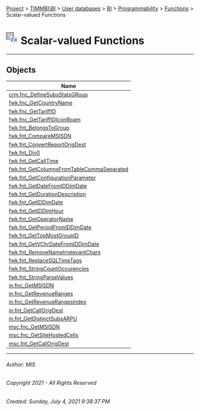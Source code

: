 #### 

[Project](../../../../../../index.md) > [TIMMBI\\BI](../../../../../index.md) > [User databases](../../../../index.md) > [BI](../../../index.md) > [Programmability](../../index.md) > [Functions](../index.md) > Scalar-valued Functions

# ![Scalar-valued Functions](../../../../../../Images/Function_Scalar32.png) Scalar-valued Functions

---

## <a name="#objects"></a>Objects

| Name |
|---|
| [crm.fnc_DefineSubsStatsGRoup](fnc_DefineSubsStatsGRoup.md) |
| [fwk.fnc_GetCountryName](fnc_GetCountryName.md) |
| [fwk.fnc_GetTariffID](fnc_GetTariffID.md) |
| [fwk.fnc_GetTariffIDIconRoam](fnc_GetTariffIDIconRoam.md) |
| [fwk.fnt_BelongsToGroup](fnt_BelongsToGroup.md) |
| [fwk.fnt_CompareMSISDN](fnt_CompareMSISDN.md) |
| [fwk.fnt_ConvertReportOrigDest](fnt_ConvertReportOrigDest.md) |
| [fwk.fnt_Div0](fnt_Div0.md) |
| [fwk.fnt_GetCallTime](fnt_GetCallTime.md) |
| [fwk.fnt_GetColumnsFromTableCommaSeparated](fnt_GetColumnsFromTableCommaSeparated.md) |
| [fwk.fnt_GetConfigurationParameter](fnt_GetConfigurationParameter.md) |
| [fwk.fnt_GetDateFromIDDimDate](fnt_GetDateFromIDDimDate.md) |
| [fwk.fnt_GetDurationDescription](fnt_GetDurationDescription.md) |
| [fwk.fnt_GetIDDimDate](fnt_GetIDDimDate.md) |
| [fwk.fnt_GetIDDimHour](fnt_GetIDDimHour.md) |
| [fwk.fnt_GetOperatorName](fnt_GetOperatorName.md) |
| [fwk.fnt_GetPeriodFromIDDimDate](fnt_GetPeriodFromIDDimDate.md) |
| [fwk.fnt_GetTopMostGroupID](fnt_GetTopMostGroupID.md) |
| [fwk.fnt_GetVChrDateFromIDDimDate](fnt_GetVChrDateFromIDDimDate.md) |
| [fwk.fnt_RemoveNameIrrelevantChars](fnt_RemoveNameIrrelevantChars.md) |
| [fwk.fnt_ReplaceSQLTimeTags](fnt_ReplaceSQLTimeTags.md) |
| [fwk.fnt_StringCountOccurencies](fnt_StringCountOccurencies.md) |
| [fwk.fnt_StringParseValues](fnt_StringParseValues.md) |
| [in.fnc_GetMSISDN](fnc_GetMSISDN.md) |
| [in.fnc_GetRevenueRanges](fnc_GetRevenueRanges.md) |
| [in.fnc_GetRevenueRangesIndex](fnc_GetRevenueRangesIndex.md) |
| [in.fnt_GetCallOrigDest](fnt_GetCallOrigDest.md) |
| [in.fnt_GetDistinctSubsARPU](fnt_GetDistinctSubsARPU.md) |
| [msc.fnc_GetMSISDN](fnc_GetMSISDN_000l.md) |
| [msc.fnc_GetSiteHostedCells](fnc_GetSiteHostedCells.md) |
| [msc.fnt_GetCallOrigDest](fnt_GetCallOrigDest_000m.md) |


---

###### Author:  MIS

###### Copyright 2021 - All Rights Reserved

###### Created: Sunday, July 4, 2021 9:38:37 PM


